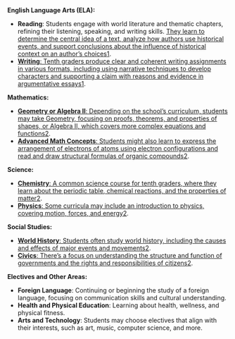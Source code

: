 **English Language Arts (ELA):**

-   **Reading**: Students engage with world literature and thematic chapters, refining their listening, speaking, and writing skills. [They learn to determine the central idea of a text, analyze how authors use historical events, and support conclusions about the influence of historical context on an author’s choices](https://www.time4learning.com/homeschool-curriculum/high-school/tenth-grade/language-arts.html)[1](https://www.time4learning.com/homeschool-curriculum/high-school/tenth-grade/language-arts.html).
-   [**Writing**: Tenth graders produce clear and coherent writing assignments in various formats, including using narrative techniques to develop characters and supporting a claim with reasons and evidence in argumentative essays](https://www.time4learning.com/homeschool-curriculum/high-school/tenth-grade/language-arts.html)[1](https://www.time4learning.com/homeschool-curriculum/high-school/tenth-grade/language-arts.html).

**Mathematics:**

-   [**Geometry or Algebra II**: Depending on the school’s curriculum, students may take Geometry, focusing on proofs, theorems, and properties of shapes, or Algebra II, which covers more complex equations and functions](https://www.time4learning.com/homeschool-curriculum/high-school/tenth-grade/language-arts.html)[2](https://www.time4learning.com/homeschool-curriculum/high-school/tenth-grade/).
-   [**Advanced Math Concepts**: Students might also learn to express the arrangement of electrons of atoms using electron configurations and read and draw structural formulas of organic compounds](https://www.time4learning.com/homeschool-curriculum/high-school/tenth-grade/language-arts.html)[2](https://www.time4learning.com/homeschool-curriculum/high-school/tenth-grade/).

**Science:**

-   [**Chemistry**: A common science course for tenth graders, where they learn about the periodic table, chemical reactions, and the properties of matter](https://www.time4learning.com/homeschool-curriculum/high-school/tenth-grade/language-arts.html)[2](https://www.time4learning.com/homeschool-curriculum/high-school/tenth-grade/).
-   [**Physics**: Some curricula may include an introduction to physics, covering motion, forces, and energy](https://www.time4learning.com/homeschool-curriculum/high-school/tenth-grade/language-arts.html)[2](https://www.time4learning.com/homeschool-curriculum/high-school/tenth-grade/).

**Social Studies:**

-   [**World History**: Students often study world history, including the causes and effects of major events and movements](https://www.time4learning.com/homeschool-curriculum/high-school/tenth-grade/language-arts.html)[2](https://www.time4learning.com/homeschool-curriculum/high-school/tenth-grade/).
-   [**Civics**: There’s a focus on understanding the structure and function of governments and the rights and responsibilities of citizens](https://www.time4learning.com/homeschool-curriculum/high-school/tenth-grade/language-arts.html)[2](https://www.time4learning.com/homeschool-curriculum/high-school/tenth-grade/).

**Electives and Other Areas:**

-   **Foreign Language**: Continuing or beginning the study of a foreign language, focusing on communication skills and cultural understanding.
-   **Health and Physical Education**: Learning about health, wellness, and physical fitness.
-   **Arts and Technology**: Students may choose electives that align with their interests, such as art, music, computer science, and more.